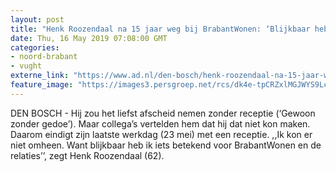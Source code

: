```yaml
---
layout: post
title: "Henk Roozendaal na 15 jaar weg bij BrabantWonen: ‘Blijkbaar heb ik iets betekend voor BrabantWonen’"
date: Thu, 16 May 2019 07:08:00 GMT
categories: 
- noord-brabant 
- vught 
externe_link: "https://www.ad.nl/den-bosch/henk-roozendaal-na-15-jaar-weg-bij-brabantwonen-blijkbaar-heb-ik-iets-betekend-voor-brabantwonen~a1818e5c/"
feature_image: "https://images3.persgroep.net/rcs/dk4e-tpCRZxlMGJWYS9LcWTZS0Q/diocontent/148271670/_fitwidth/400/?appId=21791a8992982cd8da851550a453bd7f&quality=0.7"
---
```


DEN BOSCH - Hij zou het liefst afscheid nemen zonder receptie (‘Gewoon zonder gedoe’). Maar collega’s vertelden hem dat hij dat niet kon maken. Daarom eindigt zijn laatste werkdag (23 mei) met een receptie. ,,Ik kon er niet omheen. Want blijkbaar heb ik iets betekend voor BrabantWonen en de relaties’’, zegt Henk Roozendaal (62).
